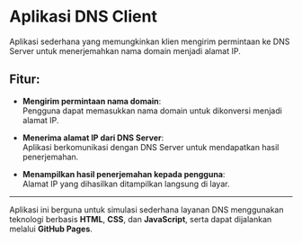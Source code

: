 # Aplikasi DNS Client

Aplikasi sederhana yang memungkinkan klien mengirim permintaan ke DNS Server untuk menerjemahkan nama domain menjadi alamat IP.

## Fitur:
- **Mengirim permintaan nama domain**:  
  Pengguna dapat memasukkan nama domain untuk dikonversi menjadi alamat IP.

- **Menerima alamat IP dari DNS Server**:  
  Aplikasi berkomunikasi dengan DNS Server untuk mendapatkan hasil penerjemahan.

- **Menampilkan hasil penerjemahan kepada pengguna**:  
  Alamat IP yang dihasilkan ditampilkan langsung di layar.

---

Aplikasi ini berguna untuk simulasi sederhana layanan DNS menggunakan teknologi berbasis **HTML**, **CSS**, dan **JavaScript**, serta dapat dijalankan melalui **GitHub Pages**.
